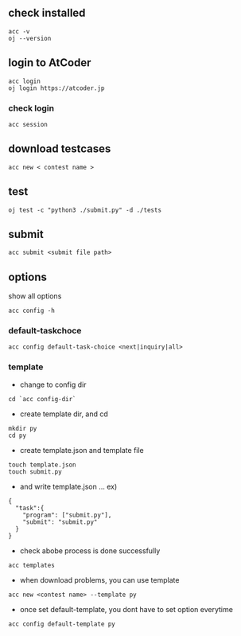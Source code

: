 ## check installed 

```
acc -v
oj --version
```

## login to AtCoder

```
acc login
oj login https://atcoder.jp
```

### check login

```
acc session
```

## download testcases

```
acc new < contest name >
```

## test

```
oj test -c "python3 ./submit.py" -d ./tests
```

## submit

```
acc submit <submit file path>
```

## options

show all options

```
acc config -h
```

### default-taskchoce

```
acc config default-task-choice <next|inquiry|all>
```

### template

- change to config dir 
```
cd `acc config-dir`
```
- create template dir, and cd
```
mkdir py
cd py
```
- create template.json and template file
```
touch template.json
touch submit.py
```
- and write template.json ... ex)
```
{
  "task":{
    "program": ["submit.py"],
    "submit": "submit.py"
  }
}
```
- check abobe process is done successfully
```
acc templates
```
- when download problems, you can use template
```
acc new <contest name> --template py
```
- once set default-template, you dont have to set option everytime
```
acc config default-template py
```
